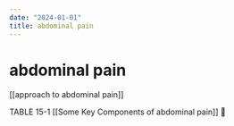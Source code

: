 ```yaml
---
date: "2024-01-01"
title: abdominal pain
---
```



# abdominal pain

[[approach to abdominal pain]]

TABLE 15-1
[[Some Key Components of abdominal pain]] 󰒗
